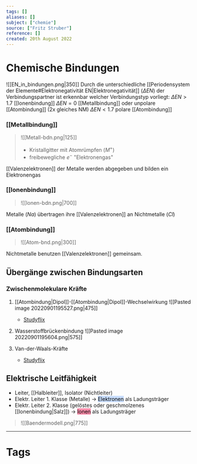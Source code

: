 ```yaml
---
tags: []
aliases: []
subject: ["chemie"]
source: ["Fritz Struber"]
reference: []
created: 20th August 2022
---
```


# Chemische Bindungen
![[EN_in_bindungen.png|350]]
Durch die unterschiedliche [[Periodensystem der Elemente#Elektronegativität EN|Elektronegativität]] ($\Delta EN$) der Verbindungspartner ist erkennbar welcher Verbindungstyp vorliegt:
$\Delta EN > 1.7$ [[Ionenbindung]]
$\Delta EN=0$ [[Metallbindung]] oder unpolare [[Atombindung]] (2x gleiches NM)
$\Delta EN < 1.7$ polare [[Atombindung]]

### [[Metallbindung]]
>![[Metall-bdn.png|125]]
> - Kristallgitter mit Atomrümpfen ($M^{+}$)
> - freibewegliche $e^{-}$ "Elektronengas"

[[Valenzelektronen]] der Metalle werden abgegeben und bilden ein Elektronengas

### [[Ionenbindung]]
> ![[Ionen-bdn.png|700]]

Metalle ($Na$) übertragen ihre [[Valenzelektronen]] an Nichtmetalle ($Cl$)

### [[Atombindung]]
>![[Atom-bnd.png|300]]

Nichtmetalle benutzen [[Valenzelektronen]] gemeinsam.

## Übergänge zwischen Bindungsarten
### Zwischenmolekulare Kräfte
1. [[Atombindung|Dipol]]-[[Atombindung|Dipol]]-Wechselwirkung
	![[Pasted image 20220901195527.png|475]]
	 - [Studyflix](https://studyflix.de/chemie/dipol-dipol-wechselwirkung-2391)

2. Wasserstoffbrückenbindung
	![[Pasted image 20220901195604.png|575]]

3. Van-der-Waals-Kräfte
	- [Studyflix](https://studyflix.de/chemie/van-der-waals-krafte-1561)
## Elektrische Leitfähigkeit
- Leiter, [[Halbleiter]], Isolator (Nichtleiter)
- Elektr. Leiter 1. Klasse (Metalle) $\rightarrow$ <mark style="background: #ADCCFFA6;">Elektronen</mark> als Ladungsträger
- Elektr. Leiter 2. Klasse (gelöstes oder geschmolzenes [[Ionenbindung|Salz]]) $\rightarrow$ <mark style="background: #FF5582A6;">Ionen</mark> als Ladungsträger

>![[Baendermodell.png|775]]
  
---
# Tags
